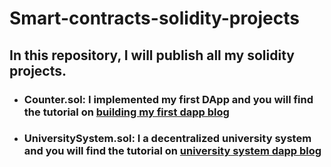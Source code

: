 # Smart-contracts-solidity-projects
## In this repository, I will publish all my solidity projects.
- ###  Counter.sol: I implemented my first DApp and you will find the tutorial on [building my first dapp blog](https://eidoox.hashnode.dev/blockchain-development-building-your-first-simple-dapp-using-solidity-remix-metamask-etherjs-and-react)
- ### UniversitySystem.sol: I a decentralized university system and you will find the tutorial on [university system dapp blog ](https://eidoox.hashnode.dev/building-a-simple-decentralized-university-system-app-using-solidity-etherjs-and-react)
